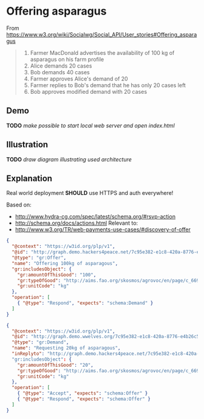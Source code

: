 # Offering asparagus

From https://www.w3.org/wiki/Socialwg/Social_API/User_stories#Offering_asparagus

> 1. Farmer MacDonald advertises the availability of 100 kg of asparagus on his farm profile
> 2. Alice demands 20 cases
> 3. Bob demands 40 cases
> 4. Farmer approves Alice's demand of 20
> 5. Farmer replies to Bob's demand that he has only 20 cases left
> 6. Bob approves modified demand with 20 cases

## Demo

**TODO** *make possible to start local web server and open index.html*


## Illustration

**TODO** *draw diagram illustrating used architecture*

## Explanation

Real world deployment **SHOULD** use HTTPS and auth everywhere!

Based on:
* http://www.hydra-cg.com/spec/latest/schema.org/#rsvp-action
* http://schema.org/docs/actions.html
Relevant to:
*  http://www.w3.org/TR/web-payments-use-cases/#discovery-of-offer

```json
{
  "@context": "https://w3id.org/plp/v1",
  "@id": "http://graph.demo.hackers4peace.net/7c95e382-e1c8-420a-8776-e4b26c58347a",
  "@type": "gr:Offer",
  "name": "Offering 100kg of asparagous",
  "gr:includesObject": {
    "gr:amountOfThisGood": "100",
    "gr:typeOfGood": "http://aims.fao.org/skosmos/agrovoc/en/page/c_669",
    "gr:unitCode": "kg"
  },
  "operation": [
    { "@type": "Respond", "expects": "schema:Demand" }
  ]
}
```

```json
{
  "@context": "https://w3id.org/plp/v1",
  "@id": "http://graph.demo.wwelves.org/7c95e382-e1c8-420a-8776-e4b26c58347a",
  "@type": "gr:Demand",
  "name": "Requesting 20kg of asparagous",
  "inReplyto": "http://graph.demo.hackers4peace.net/7c95e382-e1c8-420a-8776-e4b26c58347a"
  "gr:includesObject": {
    "gr:amountOfThisGood": "20",
    "gr:typeOfGood": "http://aims.fao.org/skosmos/agrovoc/en/page/c_669",
    "gr:unitCode": "kg"
  },
  "operation": [
    { "@type": "Accept", "expects": "schema:Offer" }
    { "@type": "Respond", "expects": "schema:Offer" }
  ]
}
```
